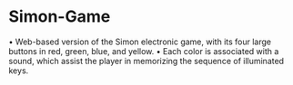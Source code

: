# Simon-Game 
• Web-based version of the Simon electronic game, with its four large buttons in red, green, blue, and yellow. 
•	Each color is associated with a sound, which assist the player in memorizing the sequence of illuminated keys.
